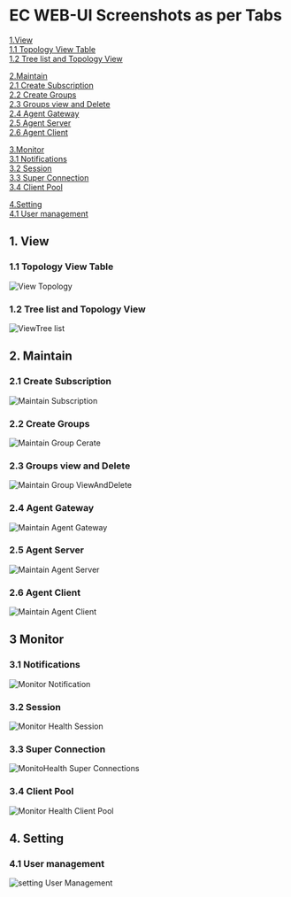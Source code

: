 

# EC WEB-UI Screenshots as per Tabs
   [1.View](#1-view) \
     [1.1 Topology View Table](#11-topology-view-table) \
     [1.2 Tree list and Topology View](#12-tree-list-and-topology-view) 
     
  [2.Maintain](#2-maintain) \
      [2.1 Create Subscription](#21-create-subscription) \
      [2.2 Create Groups](#22-create-groups) \
      [2.3 Groups view and Delete](#23-groups-view-and-delete) \
      [2.4 Agent Gateway](#24-agent-gateway) \
      [2.5 Agent Server](#25-agent-server) \
      [2.6 Agent Client ](#26-agent-client ) 
     
   [3.Monitor](#3-monitor) \
     [3.1 Notifications](#31-notifications) \
     [3.2 Session](#32-session) \
     [3.3 Super Connection](#33-super-connection) \
     [3.4 Client Pool](#34-client-pool) 
     
   [4.Setting](#4-setting) \
     [4.1 User management](#41-user-management) 

 ## 1. View

 ### 1.1 Topology View Table

![View Topology](/docs/Ec%20Screenshot/View/ViewTopology.png?raw=true "View Topology")


 ### 1.2 Tree list and Topology View


![ViewTree list](/docs/Ec%20Screenshot/View/ViewTreelist.png?raw=true "ViewTree list")





## 2. Maintain
### 2.1 Create Subscription 



![Maintain Subscription](/docs/Ec%20Screenshot/Maintain/MaintainSubscription.png?raw=true "Maintain Subscription")








 ### 2.2 Create Groups



![Maintain Group Cerate](/docs/Ec%20Screenshot/Maintain/MaintainGroupCerate.png?raw=true "Maintain Group Cerate")



### 2.3 Groups view and Delete


![Maintain Group ViewAndDelete](/docs/Ec%20Screenshot/Maintain/MaintainroupViewAndDelete.png?raw=true "Maintain Group View And Delete")




### 2.4 Agent Gateway



![Maintain Agent Gateway](/docs/Ec%20Screenshot/Maintain/MaintainAgentGateway.png?raw=true "Maintain Agent Gateway")






### 2.5 Agent Server

 
![Maintain Agent Server](/docs/Ec%20Screenshot/Maintain/MaintainAgentServer.png?raw=true "Maintain Agent Server")





### 2.6 Agent Client 


![Maintain Agent Client](/docs/Ec%20Screenshot/Maintain/MaintainAgentClient.png?raw=true "Maintain Agent Client")





## 3 Monitor

### 3.1 Notifications


![Monitor Notification](/docs/Ec%20Screenshot/Monitor/MonitorNotification.png?raw=true "Monitor Notification")





### 3.2 Session


![Monitor Health Session](/docs/Ec%20Screenshot/Monitor/MonitorHealthSession.png?raw=true "Monitor Health Session")





### 3.3 Super Connection

 
![MonitoHealth Super Connections](/docs/Ec%20Screenshot/Monitor/MonitoHealthSuperConnections.png?raw=true "MonitoHealth Super Connections")





### 3.4 Client Pool

 ![Monitor Health Client Pool](/docs/Ec%20Screenshot/Monitor/MonitorHealthClientPool.png?raw=true "Monitor Health Client Pool")





## 4. Setting

### 4.1 User management


 ![setting User Management](/docs/Ec%20Screenshot/Settings/settingUserManagement.png?raw=true "setting User Management")





